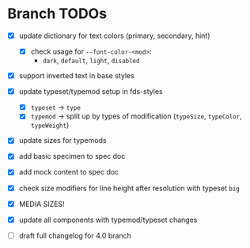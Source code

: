 # Branch TODOs

- [x] update dictionary for text colors (primary, secondary, hint)
    - [x] check usage for `--font-color-<mod>`:
      - `dark`, `default`, `light`, `disabled`

- [x] support inverted text in base styles

- [x] update typeset/typemod setup in fds-styles
    - [x] `typeset` -> `type`
    - [x] `typemod` -> split up by types of modification (`typeSize`, `typeColor`, `typeWeight`)

- [x] update sizes for typemods

- [x] add basic specimen to spec doc

- [x] add mock content to spec doc

- [x] check size modifiers for line height after resolution with typeset `big`

- [x] MEDIA SIZES!

- [x] update all components with typemod/typeset changes

- [ ] draft full changelog for 4.0 branch
